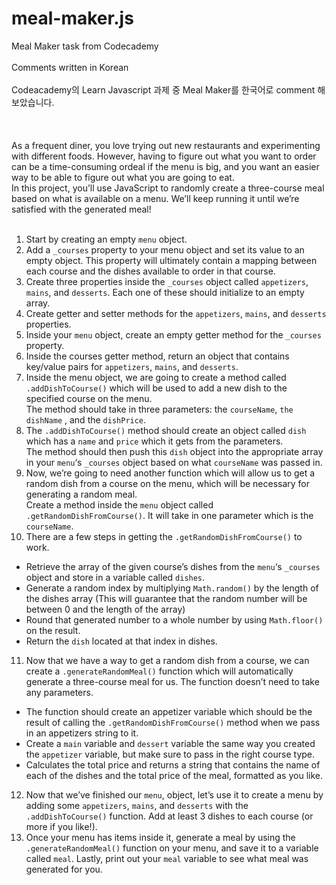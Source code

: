 # meal-maker.js
Meal Maker task from Codecademy
<br>
<br>
Comments written in Korean
<br>
<br>
Codeacademy의 Learn Javascript 과제 중 Meal Maker를 한국어로 comment 해보았습니다.
<br>
<br>
<br>
<br>
As a frequent diner, you love trying out new restaurants and experimenting with different foods. However, having to figure out what you want to order can be a time-consuming ordeal if the menu is big, and you want an easier way to be able to figure out what you are going to eat.
<br>
In this project, you’ll use JavaScript to randomly create a three-course meal based on what is available on a menu. We’ll keep running it until we’re satisfied with the generated meal!
<br>
<br>
1. Start by creating an empty `menu` object.<br>
2. Add a `_courses` property to your menu object and set its value to an empty object. This property will ultimately contain a mapping between each course and the dishes available to order in that course.<br>
3. Create three properties inside the `_courses` object called `appetizers`, `mains`, and `desserts`. Each one of these should initialize to an empty array.<br>
4. Create getter and setter methods for the `appetizers`, `mains`, and `desserts` properties.<br>
5. Inside your `menu` object, create an empty getter method for the `_courses` property.<br>
6. Inside the courses getter method, return an object that contains key/value pairs for `appetizers`, `mains`, and `desserts`.<br>
7. Inside the menu object, we are going to create a method called `.addDishToCourse()` which will be used to add a new dish to the specified course on the menu.<br>
The method should take in three parameters: the `courseName`, `the dishName` , and the `dishPrice`.<br>
8. The `.addDishToCourse()` method should create an object called `dish` which has a `name` and `price` which it gets from the parameters.<br>
The method should then push this `dish` object into the appropriate array in your `menu`‘s `_courses` object based on what `courseName` was passed in.<br>
9. Now, we’re going to need another function which will allow us to get a random dish from a course on the menu, which will be necessary for generating a random meal.<br>
Create a method inside the `menu` object called `.getRandomDishFromCourse()`. It will take in one parameter which is the `courseName`.<br>
10. There are a few steps in getting the `.getRandomDishFromCourse()` to work.<br>
 - Retrieve the array of the given course’s dishes from the `menu`‘s `_courses` object and store in a variable called `dishes`.<br>
 - Generate a random index by multiplying `Math.random()` by the length of the dishes array (This will guarantee that the random number will be between 0 and the length of the array)<br>
 - Round that generated number to a whole number by using `Math.floor()` on the result.<br>
 - Return the `dish` located at that index in dishes.<br>
 11. Now that we have a way to get a random dish from a course, we can create a `.generateRandomMeal()` function which will automatically generate a three-course meal for us. The function doesn’t need to take any parameters.<br>

 - The function should create an appetizer variable which should be the result of calling the `.getRandomDishFromCourse()` method when we pass in an appetizers string to it.<br>
 - Create a `main` variable and `dessert` variable the same way you created the `appetizer` variable, but make sure to pass in the right course type.<br>
 - Calculates the total price and returns a string that contains the name of each of the dishes and the total price of the meal, formatted as you like.<br>
 12. Now that we’ve finished our `menu`, object, let’s use it to create a menu by adding some `appetizers`, `mains`, and `desserts` with the `.addDishToCourse()` function. Add at least 3 dishes to each course (or more if you like!).<br>
 13. Once your menu has items inside it, generate a meal by using the `.generateRandomMeal()` function on your menu, and save it to a variable called `meal`. Lastly, print out your `meal` variable to see what meal was generated for you.

